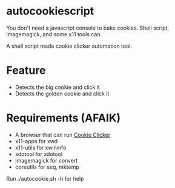 # autocookiescript
You don't need a javascript console to bake cookies. Shell script, imagemagick, and some x11 tools can.

A shell script made cookie clicker automation tool.

# Feature
- Detects the big cookie and click it
- Detects the golden cookie and click it

# Requirements (AFAIK)
- A browser that can run [Cookie Clicker](https://orteil.dashnet.org/cookieclicker/)
- x11-apps for xwd
- x11-utils for xwininfo
- xdotool for xdotool
- imagemagick for convert
- coreutils for seq, mktemp

Run ./autocookie.sh -h for help
